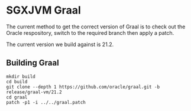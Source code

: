 # SGXJVM Graal
The current method to get the correct version of Graal is to check out the Oracle respository, switch to the required branch then apply a patch.

The current version we build against is 21.2.

## Building Graal
```
mkdir build
cd build
git clone --depth 1 https://github.com/oracle/graal.git -b release/graal-vm/21.2
cd graal
patch -p1 -i ../../graal.patch
```
